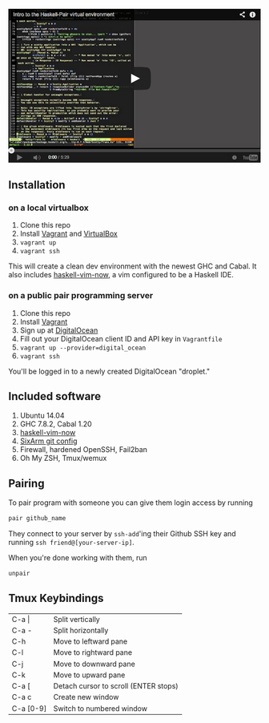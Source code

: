 <p align="center">
  <a href="http://youtu.be/7sr8cAIwdBs"><img src="screencast.png" /></a>
</p>

## Installation

### on a local virtualbox

1. Clone this repo
1. Install [Vagrant](http://www.vagrantup.com/) and [VirtualBox](https://www.virtualbox.org/)
1. `vagrant up`
1. `vagrant ssh`

This will create a clean dev environment with the newest GHC and
Cabal.  It also includes
[haskell-vim-now](https://github.com/begriffs/haskell-vim-now), a
vim configured to be a Haskell IDE.

### on a public pair programming server

1. Clone this repo
1. Install [Vagrant](http://www.vagrantup.com/)
1. Sign up at [DigitalOcean](https://www.digitalocean.com/)
1. Fill out your DigitalOcean client ID and API key in `Vagrantfile`
1. `vagrant up --provider=digital_ocean`
1. `vagrant ssh`

You'll be logged in to a newly created DigitalOcean "droplet."

## Included software

1. Ubuntu 14.04
1. GHC 7.8.2, Cabal 1.20
1. [haskell-vim-now](https://github.com/begriffs/haskell-vim-now)
1. [SixArm git config](https://github.com/SixArm/sixarm_git_gitconfig)
1. Firewall, hardened OpenSSH, Fail2ban
1. Oh My ZSH, Tmux/wemux

## Pairing

To pair program with someone you can give them login access by
running

```sh
pair github_name
```

They connect to your server by `ssh-add`'ing their Github SSH key
and running `ssh friend@[your-server-ip]`.

When you're done working with them, run

```sh
unpair
```

## Tmux Keybindings

<table>
<tbody>
  <tr>
    <td>C-a |</td><td>Split vertically</td>
  </tr>
  <tr>
    <td>C-a -</td><td>Split horizontally</td>
  </tr>
  <tr>
    <td>C-h</td><td>Move to leftward pane</td>
  </tr>
  <tr>
    <td>C-l</td><td>Move to rightward pane</td>
  </tr>
  <tr>
    <td>C-j</td><td>Move to downward pane</td>
  </tr>
  <tr>
    <td>C-k</td><td>Move to upward pane</td>
  </tr>
  <tr>
    <td>C-a [</td><td>Detach cursor to scroll (ENTER stops)</td>
  </tr>
  <tr>
    <td>C-a c</td><td>Create new window</td>
  </tr>
  <tr>
    <td>C-a [0-9]</td><td>Switch to numbered window</td>
  </tr>
</tbody>
</table>
